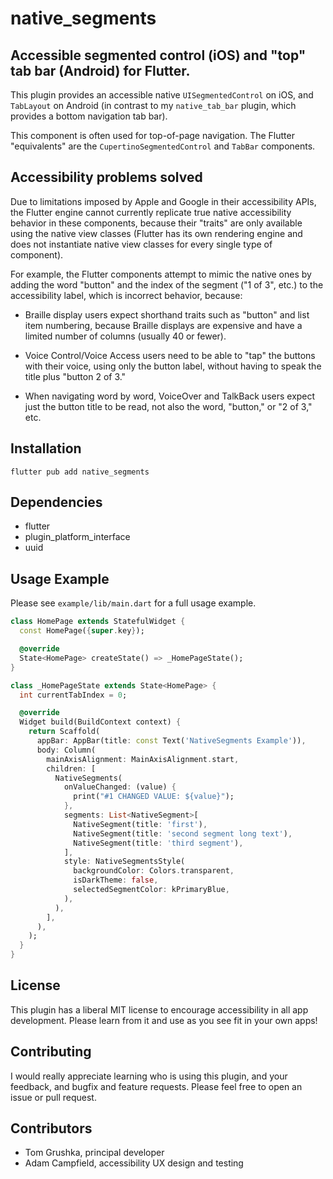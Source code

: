 # native_segments

## Accessible segmented control (iOS) and "top" tab bar (Android) for Flutter.

This plugin provides an accessible native `UISegmentedControl` on iOS, and `TabLayout` on Android (in contrast to my `native_tab_bar` plugin, which provides a bottom navigation tab bar).

This component is often used for top-of-page navigation. The Flutter "equivalents" are the `CupertinoSegmentedControl` and `TabBar` components.

## Accessibility problems solved

Due to limitations imposed by Apple and Google in their accessibility APIs, the Flutter engine cannot currently replicate true native accessibility behavior in these components, because their "traits" are only available using the native view classes (Flutter has its own rendering engine and does not instantiate native view classes for every single type of component).

For example, the Flutter components attempt to mimic the native ones by adding the word "button" and the index of the segment ("1 of 3", etc.) to the accessibility label, which is incorrect behavior, because:

  * Braille display users expect shorthand traits such as "button" and list item numbering, because Braille displays are expensive and have a limited number of columns (usually 40 or fewer).

  * Voice Control/Voice Access users need to be able to "tap" the buttons with their voice, using only the button label, without having to speak the title plus "button 2 of 3."

  * When navigating word by word, VoiceOver and TalkBack users expect just the button title to be read, not also the word, "button," or "2 of 3," etc.

## Installation 

`flutter pub add native_segments`

## Dependencies

  * flutter
  * plugin_platform_interface
  * uuid

## Usage Example

Please see `example/lib/main.dart` for a full usage example.

```dart
class HomePage extends StatefulWidget {
  const HomePage({super.key});

  @override
  State<HomePage> createState() => _HomePageState();
}

class _HomePageState extends State<HomePage> {
  int currentTabIndex = 0;

  @override
  Widget build(BuildContext context) {
    return Scaffold(
      appBar: AppBar(title: const Text('NativeSegments Example')),
      body: Column(
        mainAxisAlignment: MainAxisAlignment.start,
        children: [
          NativeSegments(
            onValueChanged: (value) {
              print("#1 CHANGED VALUE: ${value}");
            },
            segments: List<NativeSegment>[
              NativeSegment(title: 'first'),
              NativeSegment(title: 'second segment long text'),
              NativeSegment(title: 'third segment'),
            ],
            style: NativeSegmentsStyle(
              backgroundColor: Colors.transparent,
              isDarkTheme: false,
              selectedSegmentColor: kPrimaryBlue,
            ),
          ),
        ],
      ),
    );
  }
}
```

## License

This plugin has a liberal MIT license to encourage accessibility in all app development. Please learn from it and use as you see fit in your own apps!

## Contributing

I would really appreciate learning who is using this plugin, and your feedback, and bugfix and feature requests. Please feel free to open an issue or pull request.

## Contributors

  * Tom Grushka, principal developer
  * Adam Campfield, accessibility UX design and testing
